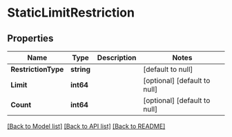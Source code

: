 # StaticLimitRestriction

## Properties
Name | Type | Description | Notes
------------ | ------------- | ------------- | -------------
**RestrictionType** | **string** |  | [default to null]
**Limit** | **int64** |  | [optional] [default to null]
**Count** | **int64** |  | [optional] [default to null]

[[Back to Model list]](../README.md#documentation-for-models) [[Back to API list]](../README.md#documentation-for-api-endpoints) [[Back to README]](../README.md)

